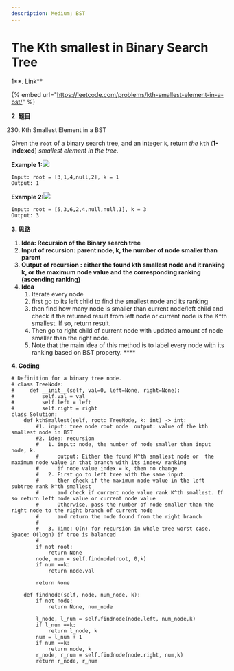```yaml
---
description: Medium; BST
---
```


# The Kth smallest in Binary Search Tree

1**. Link**

{% embed url="https://leetcode.com/problems/kth-smallest-element-in-a-bst/" %}



**2. 题目**

230. Kth Smallest Element in a BST

Given the `root` of a binary search tree, and an integer `k`, return _the_ `kth` \(**1-indexed**\) _smallest element in the tree_.

**Example 1:**![](https://assets.leetcode.com/uploads/2021/01/28/kthtree1.jpg)

```text
Input: root = [3,1,4,null,2], k = 1
Output: 1
```

**Example 2:**![](https://assets.leetcode.com/uploads/2021/01/28/kthtree2.jpg)

```text
Input: root = [5,3,6,2,4,null,null,1], k = 3
Output: 3
```



**3. 思路**

1. **Idea: Recursion  of the Binary search tree**
2. **Input of recursion:  parent node, k, the number of node smaller than parent**
3. **Output of recursion : either the found kth smallest node and it ranking k,  or the maximum node value and the corresponding ranking \(ascending ranking\)**
4. **Idea**
   1. Iterate every node
   2. first go to its left child to find the smallest node and its ranking
   3. then find how many node is smaller than current node/left child and check if the returned result from left node or current node is the K^th smallest. If so, return result.
   4. Then go to right child of current node with updated amount of node smaller than the right node.
   5. Note that the main idea of this method is to label every node with its ranking  based on BST property. ****

**4. Coding**

```text
# Definition for a binary tree node.
# class TreeNode:
#     def __init__(self, val=0, left=None, right=None):
#         self.val = val
#         self.left = left
#         self.right = right
class Solution:
    def kthSmallest(self, root: TreeNode, k: int) -> int:
        #1. input: tree node root node  output: value of the kth smallest node in BST
        #2. idea: recursion
        #   1. input: node, the number of node smaller than input node, k.  
        #      output: Either the found K^th smallest node or  the maximum node value in that branch with its index/ ranking 
        #      if node value index = k, then no change
        #   2. First go to left tree with the same input.
        #      then check if the maximum node value in the left subtree rank k^th smallest
        #      and check if current node value rank K^th smallest. If so return left node value or current node value
        #      Otherwise, pass the number of node smaller than the right node to the right branch of current node
        #      and return the node found from the right branch
        #
        #   3. Time: O(n) for recursion in whole tree worst case,  Space: O(logn) if tree is balanced
        #
        if not root:
            return None
        node, num = self.findnode(root, 0,k)
        if num ==k:
            return node.val
        
        return None
        
    def findnode(self, node, num_node, k):
        if not node:
            return None, num_node

        l_node, l_num = self.findnode(node.left, num_node,k)
        if l_num ==k:
            return l_node, k
        num = l_num + 1
        if num ==k:
            return node, k
        r_node, r_num = self.findnode(node.right, num,k)
        return r_node, r_num
```















